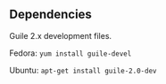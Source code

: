 ## Dependencies ##

Guile 2.x development files.

Fedora: `yum install guile-devel`

Ubuntu: `apt-get install guile-2.0-dev`
